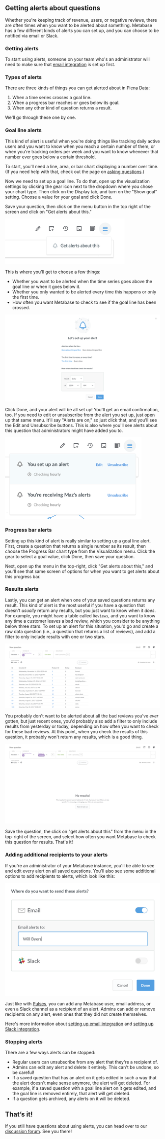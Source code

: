 
## Getting alerts about questions
Whether you're keeping track of revenue, users, or negative reviews, there are often times when you want to be alerted about something. Metabase has a few different kinds of alerts you can set up, and you can choose to be notified via email or Slack.

### Getting alerts
To start using alerts, someone on your team who's an administrator will need to make sure that [email integration](../administrator-guide/02-setting-up-email.md) is set up first.

### Types of alerts
There are three kinds of things you can get alerted about in Plena Data:
1. When a time series crosses a goal line.
2. When a progress bar reaches or goes below its goal.
3. When any other kind of question returns a result.

We'll go through these one by one.

### Goal line alerts
This kind of alert is useful when you're doing things like tracking daily active users and you want to know when you reach a certain number of them, or when you're tracking orders per week and you want to know whenever that number ever goes below a certain threshold.

To start, you'll need a line, area, or bar chart displaying a number over time. (If you need help with that, check out the page on [asking questions](04-asking-questions).)

Now we need to set up a goal line. To do that, open up the visualization settings by clicking the gear icon next to the dropdown where you chose your chart type. Then click on the Display tab, and turn on the "Show goal" setting. Choose a value for your goal and click Done.

Save your question, then click on the menu button in the top right of the screen and click on "Get alerts about this."

![Get alerts](./images/alerts/get-alerts-about-this.png)

This is where you'll get to choose a few things:
- Whether you want to be alerted when the time series goes above the goal line or when it goes below it.
- Whether you only wanted to be alerted every time this happens or only the first time.
- How often you want Metabase to check to see if the goal line has been crossed.

![Goal line alert options](./images/alerts/goal-line-options.png)

Click Done, and your alert will be all set up! You'll get an email confirmation, too. If you need to edit or unsubscribe from the alert you set up, just open up that same menu. It'll say "Alerts are on," so just click that, and you'll see the Edit and Unsubscribe buttons. This is also where you'll see alerts about this question that administrators might have added you to.

![Edit menu](./images/alerts/edit-menu.png)

### Progress bar alerts
Setting up this kind of alert is really similar to setting up a goal line alert. First, create a question that returns a single number as its result, then choose the Progress Bar chart type from the Visualization menu. Click the gear to select a goal value, click Done, then save your question.

Next, open up the menu in the top-right, click "Get alerts about this," and you'll see that same screen of options for when you want to get alerts about this progress bar.

### Results alerts
Lastly, you can get an alert when one of your saved questions returns any result. This kind of alert is the most useful if you have a question that doesn't *usually* return any results, but you just want to know when it *does*. For example, you might have a table called `Reviews`, and you want to know any time a customer leaves a bad review, which you consider to be anything below three stars. To set up an alert for this situation, you'd go and create a raw data question (i.e., a question that returns a list of reviews), and add a filter to only include results with one or two stars.

![Bad reviews](./images/alerts/bad-reviews.png)

You probably don't want to be alerted about all the bad reviews you've *ever* gotten, but just recent ones, you'd probably also add a filter to only include results from yesterday or today, depending on how often you want to check for these bad reviews. At this point, when you check the results of this question, it probably won't return any results, which is a good thing.

![No results](./images/alerts/no-results.png)

Save the question, the click on "get alerts about this" from the menu in the top-right of the screen, and select how often you want Metabase to check this question for results. That's it!

### Adding additional recipients to your alerts
If you're an administrator of your Metabase instance, you'll be able to see and edit every alert on all saved questions. You'll also see some additional options to add recipients to alerts, which look like this:

![Recipients](./images/alerts/recipients.png)

Just like with [Pulses](10-pulses.md), you can add any Metabase user, email address, or even a Slack channel as a recipient of an alert. Admins can add or remove recipients on any alert, even ones that they did not create themselves.

Here's more information about [setting up email integration](../administration-guide/02-setting-up-email.md) and [setting up Slack integration](../administration-guide/09-setting-up-slack.md).

### Stopping alerts
There are a few ways alerts can be stopped:
- Regular users can unsubscribe from any alert that they're a recipient of.
- Admins can edit any alert and delete it entirely. This can't be undone, so be careful!
- If a saved question that has an alert on it gets edited in such a way that the alert doesn't make sense anymore, the alert will get deleted. For example, if a saved question with a goal line alert on it gets edited, and the goal line is removed entirely, that alert will get deleted.
- If a question gets archived, any alerts on it will be deleted.

## That’s it!
If you still have questions about using alerts, you can head over to our [discussion forum](http://discourse.metabase.com/). See you there!
